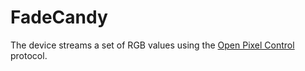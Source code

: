 # FadeCandy

The device streams a set of RGB values using the [Open Pixel Control](http://openpixelcontrol.org/) protocol.
